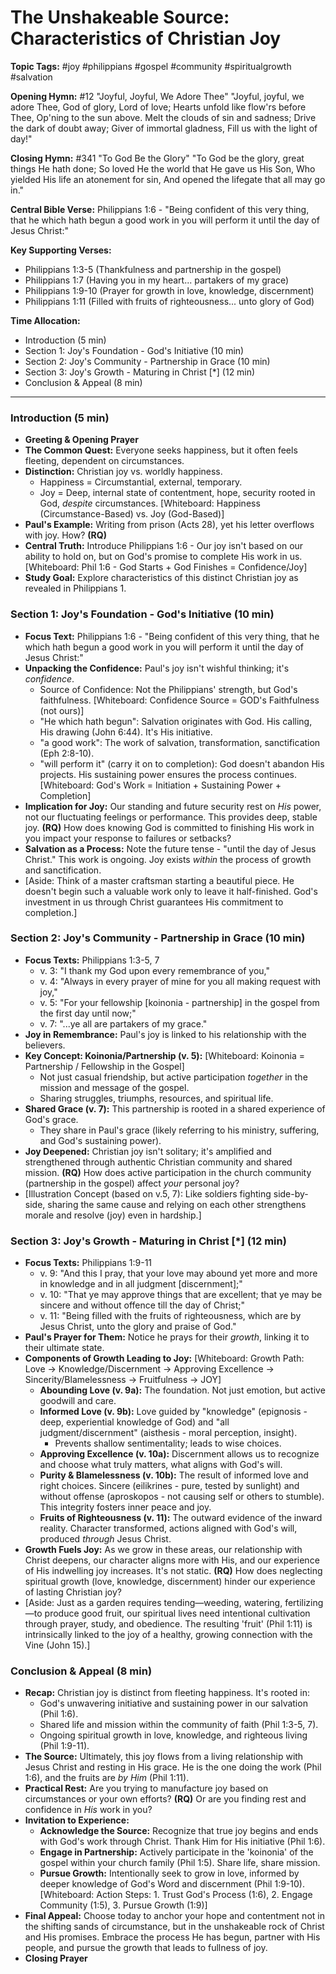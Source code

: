 # The Unshakeable Source: Characteristics of Christian Joy

**Topic Tags:** #joy #philippians #gospel #community #spiritualgrowth #salvation

**Opening Hymn:** #12 "Joyful, Joyful, We Adore Thee"
"Joyful, joyful, we adore Thee, God of glory, Lord of love; Hearts unfold like flow'rs before Thee, Op'ning to the sun above. Melt the clouds of sin and sadness; Drive the dark of doubt away; Giver of immortal gladness, Fill us with the light of day!"

**Closing Hymn:** #341 "To God Be the Glory"
"To God be the glory, great things He hath done; So loved He the world that He gave us His Son, Who yielded His life an atonement for sin, And opened the lifegate that all may go in."

**Central Bible Verse:** Philippians 1:6 - "Being confident of this very thing, that he which hath begun a good work in you will perform it until the day of Jesus Christ:"

**Key Supporting Verses:**
*   Philippians 1:3-5 (Thankfulness and partnership in the gospel)
*   Philippians 1:7 (Having you in my heart... partakers of my grace)
*   Philippians 1:9-10 (Prayer for growth in love, knowledge, discernment)
*   Philippians 1:11 (Filled with fruits of righteousness... unto glory of God)

**Time Allocation:**
*   Introduction (5 min)
*   Section 1: Joy's Foundation - God's Initiative (10 min)
*   Section 2: Joy's Community - Partnership in Grace (10 min)
*   Section 3: Joy's Growth - Maturing in Christ [*] (12 min)
*   Conclusion & Appeal (8 min)

---

### Introduction (5 min)

*   **Greeting & Opening Prayer**
*   **The Common Quest:** Everyone seeks happiness, but it often feels fleeting, dependent on circumstances.
*   **Distinction:** Christian joy vs. worldly happiness.
    *   Happiness = Circumstantial, external, temporary.
    *   Joy = Deep, internal state of contentment, hope, security rooted in God, *despite* circumstances. [Whiteboard: Happiness (Circumstance-Based) vs. Joy (God-Based)]
*   **Paul's Example:** Writing from prison (Acts 28), yet his letter overflows with joy. How? **(RQ)**
*   **Central Truth:** Introduce Philippians 1:6 - Our joy isn't based on our ability to hold on, but on God's promise to complete His work in us. [Whiteboard: Phil 1:6 - God Starts + God Finishes = Confidence/Joy]
*   **Study Goal:** Explore characteristics of this distinct Christian joy as revealed in Philippians 1.

### Section 1: Joy's Foundation - God's Initiative (10 min)

*   **Focus Text:** Philippians 1:6 - "Being confident of this very thing, that he which hath begun a good work in you will perform it until the day of Jesus Christ:"
*   **Unpacking the Confidence:** Paul's joy isn't wishful thinking; it's *confidence*.
    *   Source of Confidence: Not the Philippians' strength, but God's faithfulness. [Whiteboard: Confidence Source = GOD's Faithfulness (not ours)]
    *   "He which hath begun": Salvation originates with God. His calling, His drawing (John 6:44). It's His initiative.
    *   "a good work": The work of salvation, transformation, sanctification (Eph 2:8-10).
    *   "will perform it" (carry it on to completion): God doesn't abandon His projects. His sustaining power ensures the process continues. [Whiteboard: God's Work = Initiation + Sustaining Power + Completion]
*   **Implication for Joy:** Our standing and future security rest on *His* power, not our fluctuating feelings or performance. This provides deep, stable joy. **(RQ)** How does knowing God is committed to finishing His work in you impact your response to failures or setbacks?
*   **Salvation as a Process:** Note the future tense - "until the day of Jesus Christ." This work is ongoing. Joy exists *within* the process of growth and sanctification.
*   [Aside: Think of a master craftsman starting a beautiful piece. He doesn't begin such a valuable work only to leave it half-finished. God's investment in us through Christ guarantees His commitment to completion.]

### Section 2: Joy's Community - Partnership in Grace (10 min)

*   **Focus Texts:** Philippians 1:3-5, 7
    *   v. 3: "I thank my God upon every remembrance of you,"
    *   v. 4: "Always in every prayer of mine for you all making request with joy,"
    *   v. 5: "For your fellowship [koinonia - partnership] in the gospel from the first day until now;"
    *   v. 7: "...ye all are partakers of my grace."
*   **Joy in Remembrance:** Paul's joy is linked to his relationship with the believers.
*   **Key Concept: Koinonia/Partnership (v. 5):** [Whiteboard: Koinonia = Partnership / Fellowship in the Gospel]
    *   Not just casual friendship, but active participation *together* in the mission and message of the gospel.
    *   Sharing struggles, triumphs, resources, and spiritual life.
*   **Shared Grace (v. 7):** This partnership is rooted in a shared experience of God's grace.
    *   They share in Paul's grace (likely referring to his ministry, suffering, and God's sustaining power).
*   **Joy Deepened:** Christian joy isn't solitary; it's amplified and strengthened through authentic Christian community and shared mission. **(RQ)** How does active participation in the church community (partnership in the gospel) affect *your* personal joy?
*   [Illustration Concept (based on v.5, 7): Like soldiers fighting side-by-side, sharing the same cause and relying on each other strengthens morale and resolve (joy) even in hardship.]

### Section 3: Joy's Growth - Maturing in Christ [*] (12 min)

*   **Focus Texts:** Philippians 1:9-11
    *   v. 9: "And this I pray, that your love may abound yet more and more in knowledge and in all judgment [discernment];"
    *   v. 10: "That ye may approve things that are excellent; that ye may be sincere and without offence till the day of Christ;"
    *   v. 11: "Being filled with the fruits of righteousness, which are by Jesus Christ, unto the glory and praise of God."
*   **Paul's Prayer for Them:** Notice he prays for their *growth*, linking it to their ultimate state.
*   **Components of Growth Leading to Joy:** [Whiteboard: Growth Path: Love -> Knowledge/Discernment -> Approving Excellence -> Sincerity/Blamelessness -> Fruitfulness -> JOY]
    *   **Abounding Love (v. 9a):** The foundation. Not just emotion, but active goodwill and care.
    *   **Informed Love (v. 9b):** Love guided by "knowledge" (epignosis - deep, experiential knowledge of God) and "all judgment/discernment" (aisthesis - moral perception, insight).
        *   Prevents shallow sentimentality; leads to wise choices.
    *   **Approving Excellence (v. 10a):** Discernment allows us to recognize and choose what truly matters, what aligns with God's will.
    *   **Purity & Blamelessness (v. 10b):** The result of informed love and right choices. Sincere (eilikrines - pure, tested by sunlight) and without offense (aproskopos - not causing self or others to stumble). This integrity fosters inner peace and joy.
    *   **Fruits of Righteousness (v. 11):** The outward evidence of the inward reality. Character transformed, actions aligned with God's will, produced *through* Jesus Christ.
*   **Growth Fuels Joy:** As we grow in these areas, our relationship with Christ deepens, our character aligns more with His, and our experience of His indwelling joy increases. It's not static. **(RQ)** How does neglecting spiritual growth (love, knowledge, discernment) hinder our experience of lasting Christian joy?
*   [Aside: Just as a garden requires tending—weeding, watering, fertilizing—to produce good fruit, our spiritual lives need intentional cultivation through prayer, study, and obedience. The resulting 'fruit' (Phil 1:11) is intrinsically linked to the joy of a healthy, growing connection with the Vine (John 15).] 

### Conclusion & Appeal (8 min)

*   **Recap:** Christian joy is distinct from fleeting happiness. It's rooted in:
    *   God's unwavering initiative and sustaining power in our salvation (Phil 1:6).
    *   Shared life and mission within the community of faith (Phil 1:3-5, 7).
    *   Ongoing spiritual growth in love, knowledge, and righteous living (Phil 1:9-11).
*   **The Source:** Ultimately, this joy flows from a living relationship with Jesus Christ and resting in His grace. He is the one doing the work (Phil 1:6), and the fruits are *by Him* (Phil 1:11).
*   **Practical Rest:** Are you trying to manufacture joy based on circumstances or your own efforts? **(RQ)** Or are you finding rest and confidence in *His* work in you?
*   **Invitation to Experience:**
    *   **Acknowledge the Source:** Recognize that true joy begins and ends with God's work through Christ. Thank Him for His initiative (Phil 1:6).
    *   **Engage in Partnership:** Actively participate in the 'koinonia' of the gospel within your church family (Phil 1:5). Share life, share mission.
    *   **Pursue Growth:** Intentionally seek to grow in love, informed by deeper knowledge of God's Word and discernment (Phil 1:9-10). [Whiteboard: Action Steps: 1. Trust God's Process (1:6), 2. Engage Community (1:5), 3. Pursue Growth (1:9)]
*   **Final Appeal:** Choose today to anchor your hope and contentment not in the shifting sands of circumstance, but in the unshakeable rock of Christ and His promises. Embrace the process He has begun, partner with His people, and pursue the growth that leads to fullness of joy.
*   **Closing Prayer**